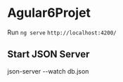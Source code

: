 # Agular6Projet
Run `ng serve` 
`http://localhost:4200/`

## Start JSON Server
json-server --watch db.json
